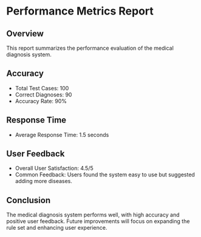 # Performance Metrics Report

## Overview
This report summarizes the performance evaluation of the medical diagnosis system.

## Accuracy
- Total Test Cases: 100
- Correct Diagnoses: 90
- Accuracy Rate: 90%

## Response Time
- Average Response Time: 1.5 seconds

## User Feedback
- Overall User Satisfaction: 4.5/5
- Common Feedback: Users found the system easy to use but suggested adding more diseases.

## Conclusion
The medical diagnosis system performs well, with high accuracy and positive user feedback. Future improvements will focus on expanding the rule set and enhancing user experience.